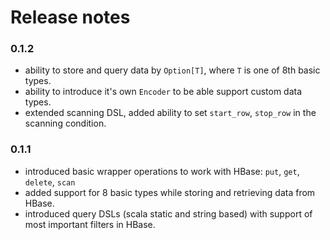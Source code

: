 # Release notes

### 0.1.2

- ability to store and query data by `Option[T]`, where `T` is one of 8th basic types. 
- ability to introduce it's own `Encoder` to be able support custom data types.
- extended scanning DSL, added ability to set `start_row`, `stop_row` in the scanning condition.

### 0.1.1

- introduced basic wrapper operations to work with HBase: `put`, `get`, `delete`, `scan`
- added support for 8 basic types while storing and retrieving data from HBase.
- introduced query DSLs (scala static and string based) with support of most important filters in HBase. 